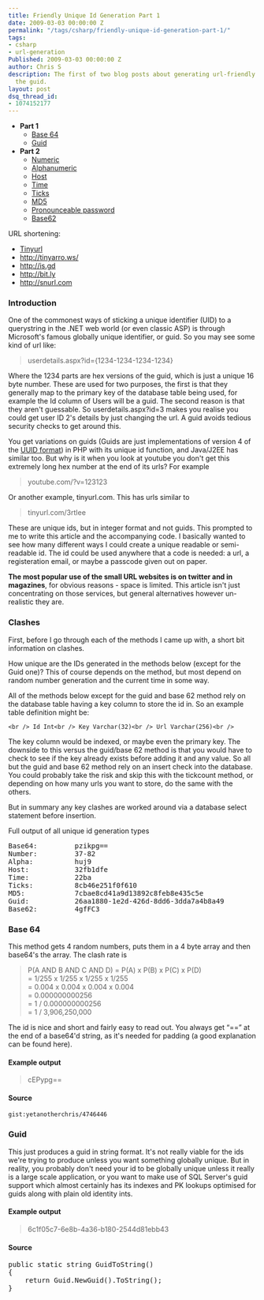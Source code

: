 ```yaml
---
title: Friendly Unique Id Generation Part 1
date: 2009-03-03 00:00:00 Z
permalink: "/tags/csharp/friendly-unique-id-generation-part-1/"
tags:
- csharp
- url-generation
Published: 2009-03-03 00:00:00 Z
author: Chris S
description: The first of two blog posts about generating url-friendly alternatives to
  the guid.
layout: post
dsq_thread_id:
- 1074152177
---
```


  * **Part 1** 
      * [Base 64][1]
      * [Guid][2]
  * **Part 2** 
      * [Numeric][3]
      * [Alphanumeric][4]
      * [Host][5]
      * [Time][6]
      * [Ticks][7]
      * [MD5][8]
      * [Pronounceable password][9]
      * [Base62][10]

URL shortening:

  * [Tinyurl][11]
  * <http://tinyarro.ws/>
  * <http://is.gd>
  * <http://bit.ly>
  * <http://snurl.com>

<!--more-->

### Introduction

One of the commonest ways of sticking a unique identifier (UID) to a querystring in the .NET web world (or even classic ASP) is through Microsoft's famous globally unique identifier, or guid. So you may see some kind of url like:

> userdetails.aspx?id={1234-1234-1234-1234}

Where the 1234 parts are hex versions of the guid, which is just a unique 16 byte number. These are used for two purposes, the first is that they generally map to the primary key of the database table being used, for example the Id column of Users will be a guid. The second reason is that they aren't guessable. So userdetails.aspx?id=3 makes you realise you could get user ID 2's details by just changing the url. A guid avoids tedious security checks to get around this.

You get variations on guids (Guids are just implementations of version 4 of the [UUID format][12]) in PHP with its unique id function, and Java/J2EE has similar too. But why is it when you look at youtube you don't get this extremely long hex number at the end of its urls? For example

> youtube.com/?v=123123

Or another example, tinyurl.com. This has urls similar to

> tinyurl.com/3rtIee

These are unique ids, but in integer format and not guids. This prompted to me to write this article and the accompanying code. I basically wanted to see how many different ways I could create a unique readable or semi-readable id. The id could be used anywhere that a code is needed: a url, a registeration email, or maybe a passcode given out on paper.

**The most popular use of the small URL websites is on twitter and in magazines**, for obvious reasons - space is limited. This article isn't just concentrating on those services, but general alternatives however un-realistic they are.

### Clashes

First, before I go through each of the methods I came up with, a short bit information on clashes.

How unique are the IDs generated in the methods below (except for the Guid one)? This of course depends on the method, but most depend on random number generation and the current time in some way.

All of the methods below except for the guid and base 62 method rely on the database table having a key column to store the id in. So an example table definition might be:

`<br />
Id Int<br />
Key Varchar(32)<br />
Url Varchar(256)<br />
`

The key column would be indexed, or maybe even the primary key. The downside to this versus the guid/base 62 method is that you would have to check to see if the key already exists before adding it and any value. So all but the guid and base 62 method rely on an insert check into the database. You could probably take the risk and skip this with the tickcount method, or depending on how many urls you want to store, do the same with the others.

But in summary any key clashes are worked around via a database select statement before insertion.

Full output of all unique id generation types

<pre>Base64:         pzikpg==
Number:         37-82
Alpha:          huj9
Host:           32fb1dfe
Time:           22ba
Ticks:          8cb46e251f0f610
MD5:            7cbae8cd41a9d13892c8feb8e435c5e
Guid:           26aa1880-1e2d-426d-8dd6-3dda7a4b8a49
Base62:         4gfFC3
</pre>

<a name="base64"></a>

### Base 64

This method gets 4 random numbers, puts them in a 4 byte array and then base64's the array. The clash rate is

> P(A AND B AND C AND D) = P(A) x P(B) x P(C) x P(D)  
> = 1/255 x 1/255 x 1/255 x 1/255  
> = 0.004 x 0.004 x 0.004 x 0.004  
> = 0.000000000256  
> = 1 / 0.000000000256  
> = 1 / 3,906,250,000 

The id is nice and short and fairly easy to read out. You always get &#8220;==&#8221; at the end of a base64'd string, as it's needed for padding (a good explanation can be found here).

#### Example output

> cEPypg==

#### Source

`gist:yetanotherchris/4746446`  
<a name="guid"></a>

### Guid

This just produces a guid in string format. It's not really viable for the ids we're trying to produce unless you want something globally unique. But in reality, you probably don't need your id to be globally unique unless it really is a large scale application, or you want to make use of SQL Server's guid support which almost certainly has its indexes and PK lookups optimised for guids along with plain old identity ints.

#### Example output

> 6c1f05c7-6e8b-4a36-b180-2544d81ebb43

#### Source

<pre>public static string GuidToString()
{
    return Guid.NewGuid().ToString();
}
</pre>

 [1]: #base64
 [2]: #guid
 [3]: /tags/csharp/friendly-unique-id-generation-part-2#numeric
 [4]: /tags/csharp/friendly-unique-id-generation-part-2#alphanumeric
 [5]: /tags/csharp/friendly-unique-id-generation-part-2#host
 [6]: /tags/csharp/friendly-unique-id-generation-part-2#time
 [7]: /tags/csharp/friendly-unique-id-generation-part-2#ticks
 [8]: /tags/csharp/friendly-unique-id-generation-part-2#md5
 [9]: /tags/csharp/friendly-unique-id-generation-part-2#password
 [10]: /tags/csharp/friendly-unique-id-generation-part-2#base62
 [11]: http://tinyurl.com
 [12]: http://en.wikipedia.org/wiki/UUID#Version_4_.28random.29